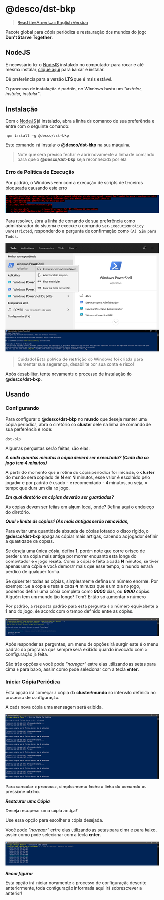 # @desco/dst-bkp

> [Read the American English Version](README.en.md)

Pacote global para cópia periódica e restauração dos mundos do jogo **Don't Starve Together**.
 
## NodeJS
 
É necessário ter o <a href="https://nodejs.org/en/" target="_blank">NodeJS</a>
instalado no computador para rodar e até mesmo instalar, <a href="https://nodejs.org/en/" target="_blank">clique aqui</a> para baixar e instalar.
 
Dê preferência para a versão **LTS** que é mais estável.
 
O processo de instalação é padrão, no Windows basta um *"instalar, instalar, instalar"*.
 
## Instalação
 
Com o <a href="https://nodejs.org/en/" target="_blank">NodeJS</a> já instalado, abra a linha de comando de sua preferência e entre com o seguinte comando:
 
```
npm install -g @desco/dst-bkp
```
 
Este comando irá instalar o **@desco/dst-bkp** na sua máquina.
 
> Note que será preciso fechar e abrir novamente a linha de comando para que o **@desco/dst-bkp** seja reconhecido por ela

### Erro de Política de Execução

Por padrão, o Windows vem com a execução de scripts de terceiros bloqueada causando este erro

![5](/assets/5.png)

Para resolver, abra a linha de comando de sua preferência como administrador do sistema e execute o comando `Set-ExecutionPolicy Unrestricted`, respondendo a pergunta de confirmação como `(A) Sim para Todos`.

![6](/assets/6.png)
![4](/assets/4.png)

> Cuidado! Esta política de restrição do Windows foi criada para aumentar sua segurança, desabilite por sua conta e risco!

Após desabilitar, tente novamente o processo de instalação do **@desco/dst-bkp**.

## Usando
 
### Configurando
 
Para configurar o **@desco/dst-bkp** no **mundo** que deseja manter uma cópia periódica, abra o diretório do **cluster** dele na linha de comando de sua preferência e rode:
 
```
dst-bkp
```
 
Algumas perguntas serão feitas, são elas:
 
***A cada quantos minutos a cópia deverá ser executada? (Cada dia do jogo tem 4 minutos)***
 
A partir do momento que a rotina de cópia periódica for iniciada, o **cluster** do mundo será copiado de **N** em **N** minutos, esse valor é escolhido pelo jogador e por padrão é usado - e recomendado - 4 minutos, ou seja, o tempo que dura um dia no jogo.
 
***Em qual diretório as cópias deverão ser guardadas?***
 
As cópias devem ser feitas em algum local, onde? Defina aqui o endereço do diretório.
 
***Qual o limite de cópias? (As mais antigas serão removidas)***
 
Para evitar uma quantidade absurda de cópias lotando o disco rígido, o **@desco/dst-bkp** apaga as cópias mais antigas, cabendo ao jogador definir a quantidade de cópias.
 
Se deseja uma única cópia, defina **1**, porém note que corre o risco de perder uma cópia mais antiga por morrer enquanto esta longe do computador e o jogo reseta. Como a cópia é feita a cada **N** minutos, se tiver apenas uma cópia e você demorar mais que esse tempo, o mundo estará perdido de qualquer forma.
 
Se quiser ter todas as cópias, simplesmente defina um número enorme. Por exemplo: Se a cópia é feita a cada **4** minutos que é um dia no jogo, podemos definir uma cópia completa como ***9000*** dias, ou ***9000*** cópias. Alguém tem um mundo tão longo? Tem? Então só aumentar o número!
 
Por padrão, a resposta padrão para esta pergunta é o número equivalente a **1** ano do jogo, de acordo com o tempo definido entre as cópias.
 
![1](/assets/1.png)
 
Após responder as perguntas, um menu de opções irá surgir, este é o menu padrão do programa que sempre será exibido quando invocado com a configuração já feita.
 
São três opções e você pode *"navegar"* entre elas utilizando as setas para cima e para baixo, assim como pode selecionar com a tecla **enter**.
 
### Iniciar Cópia Periódica
 
Esta opção irá começar a cópia do **cluster/mundo** no intervalo definido no processo de configuração.
 
A cada nova cópia uma mensagem será exibida.
 
![2](/assets/2.png)
 
Para cancelar o processo, simplesmente feche a linha de comando ou pressione **ctrl+c**.
 
***Restaurar uma Cópia***
 
Deseja recuperar uma cópia antiga?
 
Use essa opção para escolher a cópia desejada.
 
Você pode *"navegar"* entre elas utilizando as setas para cima e para baixo, assim como pode selecionar com a tecla **enter**.
 
![3](/assets/3.png)
 
***Reconfigurar***
 
Esta opção irá iniciar novamente o processo de configuração descrito anteriormente, toda configuração informada aqui irá sobrescrever a anterior!
 


